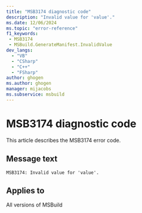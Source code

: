 ```yaml
---
title: "MSB3174 diagnostic code"
description: "Invalid value for 'value'."
ms.date: 12/06/2024
ms.topic: "error-reference"
f1_keywords:
 - MSB3174
 - MSBuild.GenerateManifest.InvalidValue
dev_langs:
  - "VB"
  - "CSharp"
  - "C++"
  - "FSharp"
author: ghogen
ms.author: ghogen
manager: mijacobs
ms.subservice: msbuild
---
```


# MSB3174 diagnostic code

<!-- :::ErrorDefinitionDescription::: -->
<!-- :::editable-content name="introDescription"::: -->
This article describes the MSB3174 error code.
<!-- :::editable-content-end::: -->

## Message text

`MSB3174: Invalid value for 'value'.`

<!-- :::editable-content name="postOutputDescription"::: -->
<!--
{StrBegin="MSB3174: "}
-->
<!-- :::editable-content-end::: -->
<!-- :::ErrorDefinitionDescription-end::: -->

## Applies to

All versions of MSBuild
